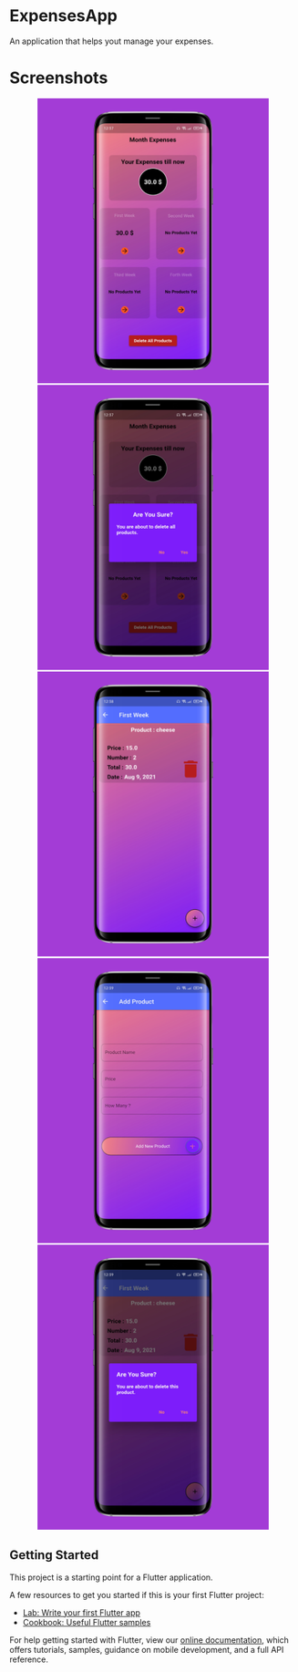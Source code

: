 # ExpensesApp

An application that helps yout manage your expenses.

# Screenshots
<p align="center">
  <img src='expPics/exp1.png'height="500"/> 
  <img src='expPics/exp2.png'height="500"/> 
  <img src='expPics/exp3.png'height="500"/> 
  <img src='expPics/exp4.png'height="500"/> 
  <img src='expPics/exp5.png'height="500"/> 
 

</p>

## Getting Started

This project is a starting point for a Flutter application.

A few resources to get you started if this is your first Flutter project:

- [Lab: Write your first Flutter app](https://flutter.dev/docs/get-started/codelab)
- [Cookbook: Useful Flutter samples](https://flutter.dev/docs/cookbook)

For help getting started with Flutter, view our
[online documentation](https://flutter.dev/docs), which offers tutorials,
samples, guidance on mobile development, and a full API reference.
